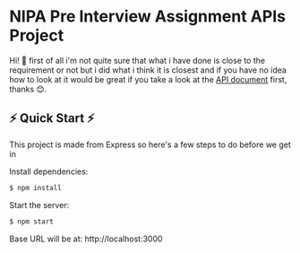 # NIPA Pre Interview Assignment APIs Project

Hi! 🙏  first of all i'm not quite sure that what i have done is close to the requirement or not but i did what i think it is closest and if you have no idea how to look at it would be great if you take a look at the [API document](https://petstore.swagger.io/?url=https://raw.githubusercontent.com/millionape/NIPA-Pre-Interview-Assignment/main/api-doc.yaml#/) first, thanks 😊.

## ⚡️ Quick Start ⚡️

  This project is made from Express so here's a few steps to do before we get in

  Install dependencies:

```bash
$ npm install
```

  Start the server:

```bash
$ npm start
```

  Base URL will be at: http://localhost:3000

